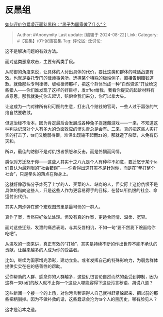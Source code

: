 # 反黑组
[如何评价谷爱凌正面怼黑粉：“黑子为国家做了什么”？](https://www.zhihu.com/question/664870403/answer/3602050746)

> Author: #Anonymity
> Last update: [编辑于 2024-08-22]
> Link:
> Category: #【答集】/01-家族答集 
> Tag: 
> 评论区:
> 泛讨论:

这不是解决问题的有效方法。

面对这类恶意攻击，主要有两类手段。

从防御的角度来说，让具体的人付出具体的代价，要比这类和群体的喊话战更有效。也就是委托专门的律师事务所，选择某个特殊的极端例子，直接告到赔钱道歉。就像那些专利律师、版权律师那样，把这个群体当成一种“自然资源”开放给这些猎人——你们谁发现了这样的好目标，发offer给我，我看你提交的起诉材料有点意思，那我就委托你去起诉，赔偿金我们来分，你可以拿大头。

让这成为一门对律所有利可图的生意，打出几个赔钱的官司，一些人过于嚣张的气焰自然要收敛。

但这治标不治本，因为肯定最后会发展成各种兔子捉迷藏游戏——一来，不知道这种判决记录对个人有多大的负面效应的愣头青总是会有。二来，真的把这些人实打实的打击了，ta们又脆弱得很，难保出现输不起而zs的，那就造了杀孽，未免有伤天和。

所以，最佳的防御不是对仇恨者愤怒和反击，而是怜悯而同情。

类似对方迁怒于你——这些人其实十之八九是个人有种种不如意，要迁怒于某个ta们自认为最刺眼的“社会错误”——你看得出这其实不是针对你，而是在“拳打整个社会”，只是拳头的落点在你身上。

这就好像恐怖分子炸死了上学的人、买菜的人、站岗的人，但实际上这份仇恨不是具体的指向这些人，只是这些人作为更容易得手的目标，在替ta所仇恨的社会、命运付出代价。

其实人肉炸弹在整个宏观图景里是最可怜的一群人。

真作了案，当然只好依法处理。但没有真的作案，更适合同情、温柔、宽容。

面对这些迁怒、发泄的痛苦表现，与其反唇相讥，不如一句“要不然我下碗面给你吃吧”。

从进攻的一面来讲，真正有效的“打脸”，其实是持续不断的作出世界不能不承认的贡献，让越来越多的人成为你的受益者。

比如，继续为国家增光添彩，建功立业。或者发挥自己的特殊影响力，为弱势群体提供实实在在的慈善性的帮助。

受你帮助的人群、感念你的人群越多，这些仇恨言论自然而然的会受到抑制，因为这样一来ta们的敌人就不止你一个这些人哪能容得下这些污言秽语、胡说八道？

这些新闻一个接一个的上场，对你污言秽语得人自己就得赶紧躲起来、把以前的那些把柄删掉。因为不做补救的话，这些蠢话会沦为ta个人的黑历史，哪有脸见人？

这才是治本之道。